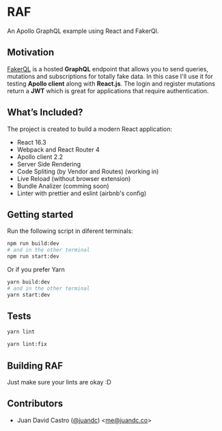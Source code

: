# RAF

An Apollo GraphQL example using React and FakerQl.

## Motivation

[FakerQL](https://fakerql.com) is a hosted **GraphQL** endpoint that allows you to send queries, mutations and subscriptions for totally fake data. In this case I'll use it for testing **Apollo client** along with **React.js**. The login and register mutations return a **JWT** which is great for applications that require authentication.

## What’s Included?

The project is created to build a modern React application:

* React 16.3
* Webpack and React Router 4
* Apollo client 2.2
* Server Side Rendering
* Code Spliting (by Vendor and Routes) (working in)
* Live Reload (without browser extension)
* Bundle Analizer (comming soon)
* Linter with prettier and eslint (airbnb's config)

## Getting started

Run the following script in diferent terminals:

```bash
npm run build:dev
# and in the other terminal
npm run start:dev
```

Or if you prefer Yarn

```bash
yarn build:dev
# and in the other terminal
yarn start:dev
```

## Tests

```bash
yarn lint
```

```bash
yarn lint:fix
```

## Building RAF

Just make sure your lints are okay :D

## Contributors

* Juan David Castro ([@juandc](https://github.com/juandc)) &lt;[me@juandc.co](mailto:me@juandc.co)&gt;
